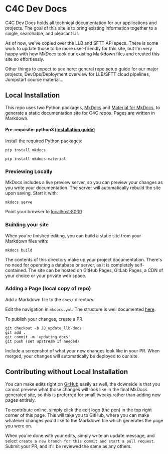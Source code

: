 # C4C Dev Docs

C4C Dev Docs holds all technical documentation for our applications and projects. The goal of this site is to bring existing information together to a single, searchable, and pleasant UI. 

As of now, we've copied over the LLB and SFTT API specs. There is some work to update those to be more user-friendly for this site, but I'm very happy with how MkDocs took our existing Markdown files and created this site so effortlessly. 

Other things to expect to see here: general repo setup guide for our major projects, DevOps/Deployment overview for LLB/SFTT cloud pipelines, Jumpstart course material...


## Local Installation

This repo uses two Python packages, [MkDocs](https://www.mkdocs.org/) and [Material for MkDocs](https://squidfunk.github.io/mkdocs-material/getting-started/), to generate a static documentation site for C4C repos. Pages are written in Markdown.

#### Pre-requisite: python3 [(installation guide)](https://realpython.com/installing-python/)

Install the required Python packages: 

```
pip install mkdocs

pip install mkdocs-material
```

### Previewing Locally

MkDocs includes a live preview server, so you can preview your changes as you write your documentation. The server will automatically rebuild the site upon saving. Start it with: 
```
mkdocs serve
```

Point your browser to [localhost:8000](http://localhost:8000/)

### Building your site
When you're finished editing, you can build a static site from your Markdown files with:
```
mkdocs build
```

The contents of this directory make up your project documentation. There's no need for operating a database or server, as it is completely self-contained. The site can be hosted on GitHub Pages, GitLab Pages, a CDN of your choice or your private web space.

### Adding a Page (local copy of repo)

Add a Markdown file to the `docs/` directory. 

Edit the navigation in `mkdocs.yml`. The structure is well documented [here](https://code-4-community.github.io/c4c-dev-docs/). 

To publish your changes, create a PR. 

```
git checkout -b JB_update_llb-docs
git add .
git commit -m 'updating docs'
git push (set upstream if needed)
```

Include a screenshot of what your new changes look like in your PR. When merged, your changes will automatically be deployed to our site. 

## Contributing without Local Installation

You can make edits right on [GitHub](https://code-4-community.github.io/c4c-dev-docs/) easily as well, the downside is that you cannot preview what those changes will look like in the final MkDocs generated site, so this is preferred for small tweaks rather than adding new pages entirely. 

To contribute online, simply click the edit logo (the pen) in the top right corner of this page. This will take you to GitHub, where you can make whatever changes you'd like to the Markdown file which generates the page you were on. 

When you're done with your edits, simply write an update message, and select `create a new branch for this commit and start a pull request`. Submit your PR, and it'll be reviewed the same as any others.  

